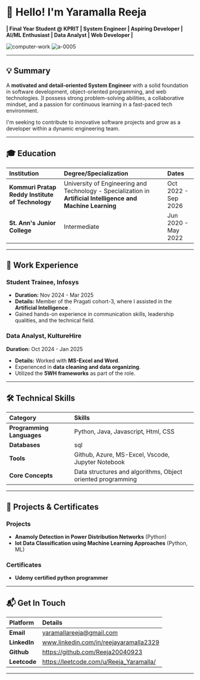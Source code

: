 # 👋 Hello! I'm Yaramalla Reeja  
                                                                                                                  
**| Final Year Student @ KPRIT | System Engineer | Aspiring Developer | AI/ML Enthusiast | Data Analyst | Web Developer |** 

 ![computer-work](https://github.com/user-attachments/assets/de9e8835-1701-4736-90fa-6642e894965c)     ![a-0005](https://github.com/user-attachments/assets/e812d76b-f041-49c6-ab0d-f7fe637a2eb8)
    
 




---

## 💡 Summary

A **motivated and detail-oriented System Engineer** with a solid foundation in software development, object-oriented programming, and web technologies. ]I possess strong problem-solving abilities, a collaborative mindset, and a passion for continuous learning in a fast-paced tech environment.

I'm seeking to contribute to innovative software projects and grow as a developer within a dynamic engineering team.

---

## 🎓 Education

| Institution | Degree/Specialization | Dates |
| :--- | :--- | :--- |
| **Kommuri Pratap Reddy Institute of Technology**  | University of Engineering and Technology - Specialization in **Artificial Intelligence and Machine Learning**  | Oct 2022 - Sep 2026  |
| **St. Ann's Junior College**  | Intermediate  | Jun 2020 - May 2022 |

---

## 💼 Work Experience

### **Student Trainee, Infosys** 
* **Duration:** Nov 2024 - Mar 2025 
* **Details:** Member of the Pragati cohort-3, where I assisted in the **Artificial Intelligence** .
* Gained hands-on experience in communication skills, leadership qualities, and the technical field.

### **Data Analyst, KultureHire** 
**Duration:** Oct 2024 - Jan 2025 
* **Details:** Worked with **MS-Excel and Word**.
* Experienced in **data cleaning and data organizing**.
* Utilized the **5WH frameworks** as part of the role.

---

## 🛠️ Technical Skills

| Category | Skills |
| :--- | :--- |
| **Programming Languages** | Python, Java, Javascript, Html, CSS  |
| **Databases** | sql  |
| **Tools** | Github, Azure, MS-Excel, Vscode, Jupyter Notebook  |
| **Core Concepts** | Data structures and algorithms, Object oriented programming  |


---

## 📂 Projects & Certificates

### **Projects**
* **Anamoly Detection in Power Distribution Networks** (Python) 
* **Iot Data Classification using Machine Learning Approaches** (Python, ML) 


### **Certificates**
* **Udemy certified python programmer** 

---

## 📬 Get In Touch

| Platform | Details |
| :--- | :--- |
| **Email** | yaramallareeja@gmail.com |
| **LinkedIn** | www.linkedin.com/in/reejayaramalla2329  |
| **Github** | https://github.com/Reeja20040923   |
| **Leetcode** | https://leetcode.com/u/Reeja_Yaramalla/  |



---

